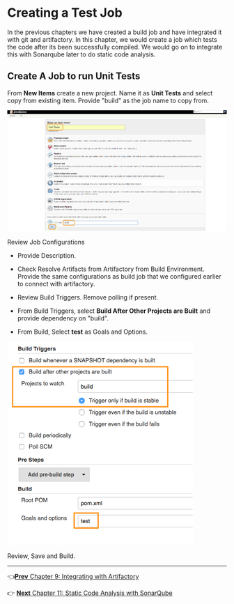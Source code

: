 # Creating a Test Job

In the previous chapters we have created a build job and have integrated it with git and artifactory. In this chapter, we would create a job which tests the code after its been successfully compiled.  We would go on to integrate this with Sonarqube later to do static code analysis.

## Create A Job to run Unit Tests

From **New Items** create a new project. Name it as **Unit Tests** and select copy from existing item. Provide "build" as the job name to copy from.

![Create Unit Test Job ](images/chap10/test_job.png)

Review Job Configurations

* Provide Description.

* Check Resolve Artifacts from Artifactory from Build Environment. Provide the same configurations as build job that we configured earlier to connect with artifactory.

* Review Build Triggers. Remove polling if present.

* From Build Triggers, select **Build After Other Projects are Built** and provide dependency on "build".

* From Build, Select **test** as Goals and Options.

![Create Unit Test Job ](images/chap10/config.png)

Review, Save and Build.

----
:point_left:[**Prev** Chapter 9: Integrating with Artifactory](https://github.com/schoolofdevops/learn-jenkins/blob/master/Continuous-Delivery/chapters/090_resolving_libs_from_artifactory.md)

:point_right: [**Next** Chapter 11: Static Code Analysis with SonarQube](https://github.com/schoolofdevops/learn-jenkins/blob/master/Continuous-Delivery/chapters/110_static_code_analysis_with_sonarqube.md)
